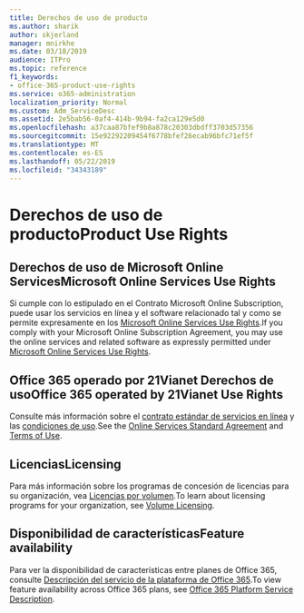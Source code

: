 ```yaml
---
title: Derechos de uso de producto
ms.author: sharik
author: skjerland
manager: mnirkhe
ms.date: 03/18/2019
audience: ITPro
ms.topic: reference
f1_keywords:
- office-365-product-use-rights
ms.service: o365-administration
localization_priority: Normal
ms.custom: Adm_ServiceDesc
ms.assetid: 2e5bab56-0af4-414b-9b94-fa2ca129e5d0
ms.openlocfilehash: a37caa87bfef9b8a878c20303dbdff3703d57356
ms.sourcegitcommit: 15e92292209454f6778bfef26ecab96bfc71ef5f
ms.translationtype: MT
ms.contentlocale: es-ES
ms.lasthandoff: 05/22/2019
ms.locfileid: "34343189"
---
```

# <a name="product-use-rights"></a><span data-ttu-id="3387a-102">Derechos de uso de producto</span><span class="sxs-lookup"><span data-stu-id="3387a-102">Product Use Rights</span></span>

## <a name="microsoft-online-services-use-rights"></a><span data-ttu-id="3387a-103">Derechos de uso de Microsoft Online Services</span><span class="sxs-lookup"><span data-stu-id="3387a-103">Microsoft Online Services Use Rights</span></span>

<span data-ttu-id="3387a-104">Si cumple con lo estipulado en el Contrato Microsoft Online Subscription, puede usar los servicios en línea y el software relacionado tal y como se permite expresamente en los [Microsoft Online Services Use Rights](http://www.microsoftvolumelicensing.com/DocumentSearch.aspx?Mode=3&DocumentTypeId=37&ShowArchived=true).</span><span class="sxs-lookup"><span data-stu-id="3387a-104">If you comply with your Microsoft Online Subscription Agreement, you may use the online services and related software as expressly permitted under [Microsoft Online Services Use Rights](http://www.microsoftvolumelicensing.com/DocumentSearch.aspx?Mode=3&DocumentTypeId=37&ShowArchived=true).</span></span>
  
## <a name="office-365-operated-by-21vianet-use-rights"></a><span data-ttu-id="3387a-105">Office 365 operado por 21Vianet Derechos de uso</span><span class="sxs-lookup"><span data-stu-id="3387a-105">Office 365 operated by 21Vianet Use Rights</span></span>

<span data-ttu-id="3387a-106">Consulte más información sobre el [contrato estándar de servicios en línea](http://www.21vbluecloud.com/office365/O365-AgreeWebDir/) y las [condiciones de uso](http://www.21vbluecloud.com/office365/O365-TOU/).</span><span class="sxs-lookup"><span data-stu-id="3387a-106">See the [Online Services Standard Agreement](http://www.21vbluecloud.com/office365/O365-AgreeWebDir/) and [Terms of Use](http://www.21vbluecloud.com/office365/O365-TOU/).</span></span>
  
## <a name="licensing"></a><span data-ttu-id="3387a-107">Licencias</span><span class="sxs-lookup"><span data-stu-id="3387a-107">Licensing</span></span>

<span data-ttu-id="3387a-108">Para más información sobre los programas de concesión de licencias para su organización, vea [Licencias por volumen](https://go.microsoft.com/fwlink/?LinkId=393693).</span><span class="sxs-lookup"><span data-stu-id="3387a-108">To learn about licensing programs for your organization, see [Volume Licensing](https://go.microsoft.com/fwlink/?LinkId=393693).</span></span>
  
## <a name="feature-availability"></a><span data-ttu-id="3387a-109">Disponibilidad de características</span><span class="sxs-lookup"><span data-stu-id="3387a-109">Feature availability</span></span>

<span data-ttu-id="3387a-110">Para ver la disponibilidad de características entre planes de Office 365, consulte [Descripción del servicio de la plataforma de Office 365](https://technet.microsoft.com/en-us/library/office-365-platform-service-description.aspx).</span><span class="sxs-lookup"><span data-stu-id="3387a-110">To view feature availability across Office 365 plans, see [Office 365 Platform Service Description](https://technet.microsoft.com/en-us/library/office-365-platform-service-description.aspx).</span></span>
  

